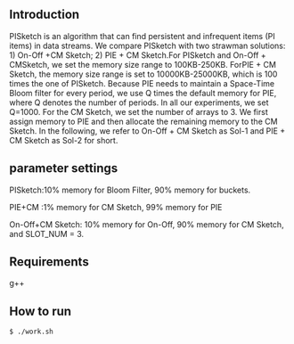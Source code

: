 ## Introduction
PISketch is an algorithm that can find persistent and infrequent items (PI items) in data streams.
We compare PISketch with two strawman solutions: 1) On-Off +CM Sketch; 2) PIE + CM Sketch.For PISketch and On-Off + CMSketch, we set the memory size range to 100KB-250KB. ForPIE + CM Sketch, the memory size range is set to 10000KB-25000KB, which is 100 times the one of PISketch. Because PIE needs to maintain a Space-Time Bloom filter for every period, we use Q times the default memory for PIE, where Q denotes the number of periods. 
In all our experiments, we set Q=1000. For the CM Sketch, we set the number of arrays to 3. 
We first assign memory to PIE and then allocate the remaining memory to the CM Sketch.
In the following, we refer to On-Off + CM Sketch as Sol-1 and PIE + CM Sketch as Sol-2 for short.
## parameter settings
PISketch:10% memory for Bloom Filter, 90% memory for buckets.

PIE+CM   :1%  memory for CM Sketch, 99% memory for PIE

On-Off+CM Sketch: 10% memory for On-Off, 90% memory for CM Sketch, and SLOT_NUM = 3.
## Requirements
g++
## How to run
``` bash
$ ./work.sh
```
